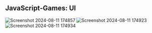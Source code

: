 ## JavaScript-Games: UI
![Screenshot 2024-08-11 174857](https://github.com/user-attachments/assets/9142865c-62f0-4dd6-aa14-6b3c8a283d89)
![Screenshot 2024-08-11 174923](https://github.com/user-attachments/assets/90a013e0-6e70-422e-ab51-491c395b2742)
![Screenshot 2024-08-11 174934](https://github.com/user-attachments/assets/b4e4968e-3494-415d-8f42-f89856d4033c)
